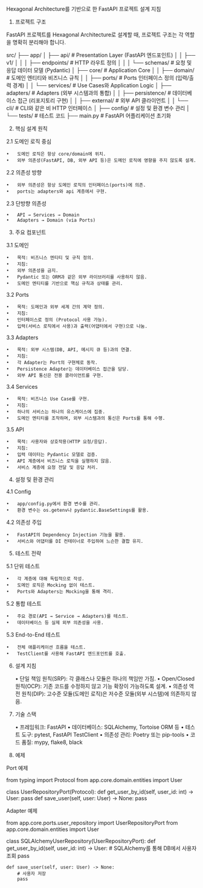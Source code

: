 Hexagonal Architecture를 기반으로 한 FastAPI 프로젝트 설계 지침

1. 프로젝트 구조

FastAPI 프로젝트를 Hexagonal Architecture로 설계할 때, 프로젝트 구조는 각 역할을 명확히 분리해야 합니다.

src/
├── app/
│   ├── api/              # Presentation Layer (FastAPI 엔드포인트)
│   │   ├── v1/
│   │   │   ├── endpoints/ # HTTP 라우트 정의
│   │   │   └── schemas/   # 요청 및 응답 데이터 모델 (Pydantic)
│   ├── core/             # Application Core
│   │   ├── domain/       # 도메인 엔티티와 비즈니스 규칙
│   │   ├── ports/        # Ports 인터페이스 정의 (입력/출력 경계)
│   │   └── services/     # Use Cases와 Application Logic
│   ├── adapters/         # Adapters (외부 시스템과의 통합)
│   │   ├── persistence/  # 데이터베이스 접근 (리포지토리 구현)
│   │   ├── external/     # 외부 API 클라이언트
│   │   └── cli/          # CLI와 같은 비 HTTP 인터페이스
│   ├── config/           # 설정 및 환경 변수 관리
│   └── tests/            # 테스트 코드
├── main.py               # FastAPI 어플리케이션 초기화

2. 핵심 설계 원칙

2.1 도메인 로직 중심

	•	도메인 로직은 항상 core/domain에 위치.
	•	외부 의존성(FastAPI, DB, 외부 API 등)은 도메인 로직에 영향을 주지 않도록 설계.

2.2 의존성 방향

	•	외부 의존성은 항상 도메인 로직의 인터페이스(ports)에 의존.
	•	ports는 adapters와 api 계층에서 구현.

2.3 단방향 의존성

	•	API → Services → Domain
	•	Adapters → Domain (via Ports)

3. 주요 컴포넌트

3.1 도메인

	•	목적: 비즈니스 엔티티 및 규칙 정의.
	•	지침:
	•	외부 의존성을 금지.
	•	Pydantic 또는 ORM과 같은 외부 라이브러리를 사용하지 않음.
	•	도메인 엔티티를 기반으로 핵심 규칙과 상태를 관리.

3.2 Ports

	•	목적: 도메인과 외부 세계 간의 계약 정의.
	•	지침:
	•	인터페이스로 정의 (Protocol 사용 가능).
	•	입력(서비스 로직에서 사용)과 출력(어댑터에서 구현)으로 나눔.

3.3 Adapters

	•	목적: 외부 시스템(DB, API, 메시지 큐 등)과의 연결.
	•	지침:
	•	각 Adapter는 Port의 구현체로 동작.
	•	Persistence Adapter는 데이터베이스 접근을 담당.
	•	외부 API 통신은 전용 클라이언트를 구현.

3.4 Services

	•	목적: 비즈니스 Use Case를 구현.
	•	지침:
	•	하나의 서비스는 하나의 유스케이스에 집중.
	•	도메인 엔티티를 조작하며, 외부 시스템과의 통신은 Ports를 통해 수행.

3.5 API

	•	목적: 사용자와 상호작용(HTTP 요청/응답).
	•	지침:
	•	입력 데이터는 Pydantic 모델로 검증.
	•	API 계층에서 비즈니스 로직을 실행하지 않음.
	•	서비스 계층에 요청 전달 및 응답 처리.

4. 설정 및 환경 관리

4.1 Config

	•	app/config.py에서 환경 변수를 관리.
	•	환경 변수는 os.getenv나 pydantic.BaseSettings를 활용.

4.2 의존성 주입

	•	FastAPI의 Dependency Injection 기능을 활용.
	•	서비스와 어댑터를 DI 컨테이너로 주입하여 느슨한 결합 유지.

5. 테스트 전략

5.1 단위 테스트

	•	각 계층에 대해 독립적으로 작성.
	•	도메인 로직은 Mocking 없이 테스트.
	•	Ports와 Adapters는 Mocking을 통해 격리.

5.2 통합 테스트

	•	주요 경로(API → Service → Adapters)를 테스트.
	•	데이터베이스 등 실제 외부 의존성을 사용.

5.3 End-to-End 테스트

	•	전체 애플리케이션 흐름을 테스트.
	•	TestClient를 사용해 FastAPI 엔드포인트를 호출.

6. 설계 지침

	•	단일 책임 원칙(SRP): 각 클래스나 모듈은 하나의 책임만 가짐.
	•	Open/Closed 원칙(OCP): 기존 코드를 수정하지 않고 기능 확장이 가능하도록 설계.
	•	의존성 역전 원칙(DIP): 고수준 모듈(도메인 로직)은 저수준 모듈(외부 시스템)에 의존하지 않음.

7. 기술 스택

	•	프레임워크: FastAPI
	•	데이터베이스: SQLAlchemy, Tortoise ORM 등
	•	테스트 도구: pytest, FastAPI TestClient
	•	의존성 관리: Poetry 또는 pip-tools
	•	코드 품질: mypy, flake8, black

8. 예제

Port 예제

from typing import Protocol
from app.core.domain.entities import User

class UserRepositoryPort(Protocol):
    def get_user_by_id(self, user_id: int) -> User: pass
    def save_user(self, user: User) -> None: pass

Adapter 예제

from app.core.ports.user_repository import UserRepositoryPort
from app.core.domain.entities import User

class SQLAlchemyUserRepository(UserRepositoryPort):
    def get_user_by_id(self, user_id: int) -> User:
        # SQLAlchemy를 통해 DB에서 사용자 조회
        pass

    def save_user(self, user: User) -> None:
        # 사용자 저장
        pass
